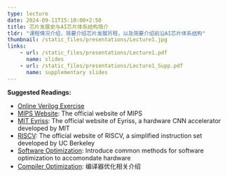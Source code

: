 ```yaml
---
type: lecture
date: 2024-09-11T15:10:00+2:50
title: 芯片发展史与AI芯片体系结构简介
tldr: "课程情况介绍，简要介绍芯片发展历程，以及简要介绍前沿AI芯片体系结构"
thumbnail: /static_files/presentations/Lecture1.jpg
links: 
    - url: /static_files/presentations/Lecture1.pdf
      name: slides
    - url: /static_files/presentations/Lecture1_Supp.pdf
      name: supplementary slides
---
```

**Suggested Readings:**
- [Online Verilog Exercise](https://hdlbits.01xz.net/wiki/Main_Page)
- [MIPS Website](https://mips.com/): The official website of MIPS
- [MIT Eyriss](https://eyeriss.mit.edu/): The official website of Eyriss, a hardware CNN accelerator developed by MIT
- [RISCV](https://bar.eecs.berkeley.edu/projects/riscv.html): The official website of RISCV, a simplified instruction set developed by UC Berkeley
- [Software Optimization](https://xailient.com/blog/4-popular-model-compression-techniques-explained/): Introduce common methods for software optimization to accomondate hardware
- [Compiler Optimization](http://www.zh0ngtian.tech/posts/4b419b6f.html#%E6%A6%82%E8%BF%B0): 编译器优化相关介绍